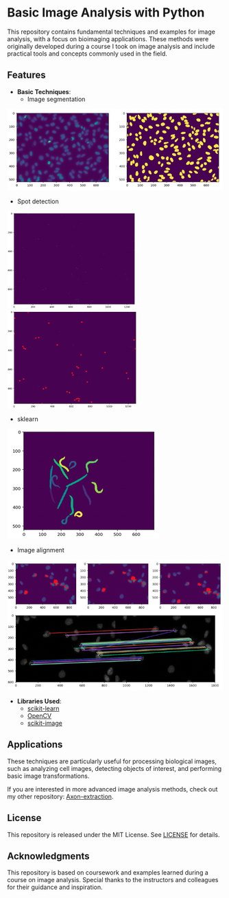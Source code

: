 # Basic Image Analysis with Python

This repository contains fundamental techniques and examples for image analysis, with a focus on bioimaging applications. These methods were originally developed during a course I took on image analysis and include practical tools and concepts commonly used in the field.

## Features
- **Basic Techniques**:
  - Image segmentation

![segmentation](./example/segmentation.png)

  - Spot detection

<img src="./example/spot.png" width="300"/><img src="./example/spot%20result.png" width="303"/>

  - sklearn
    
![sklearn](./example/sklearn.png)

  - Image alignment
    
![alignment](./example/image%20aligment.png)

- **Libraries Used**:
  - [scikit-learn](https://scikit-learn.org/)
  - [OpenCV](https://opencv.org/)
  - [scikit-image](https://scikit-image.org/)

## Applications
These techniques are particularly useful for processing biological images, such as analyzing cell images, detecting objects of interest, and performing basic image transformations.

If you are interested in more advanced image analysis methods, check out my other repository:
[Axon-extraction](https://github.com/Dewey-Wang/Axon-extraction).

## License
This repository is released under the MIT License. See [LICENSE](./LICENSE) for details.

## Acknowledgments
This repository is based on coursework and examples learned during a course on image analysis. Special thanks to the instructors and colleagues for their guidance and inspiration.



